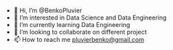 - 👋 Hi, I’m @BenkoPluvier
- 👀 I’m interested in Data Science and Data Engineering
- 🌱 I’m currently learning  Data Engineering
- 💞️ I’m looking to collaborate on different project
- 📫 How to reach me pluvierbenko@gmail.com

<!---
BenkoPluvier/BenkoPluvier is a ✨ special ✨ repository because its `README.md` (this file) appears on your GitHub profile.
You can click the Preview link to take a look at your changes.
--->
